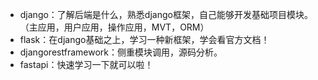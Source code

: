- django：了解后端是什么，熟悉django框架，自己能够开发基础项目模块。（主应用，用户应用，操作应用，MVT，ORM）
- flask：在django基础之上，学习一种新框架，学会看官方文档！
- djangorestframework：侧重模块调用，源码分析。 
- fastapi：快速学习一下就可以啦！